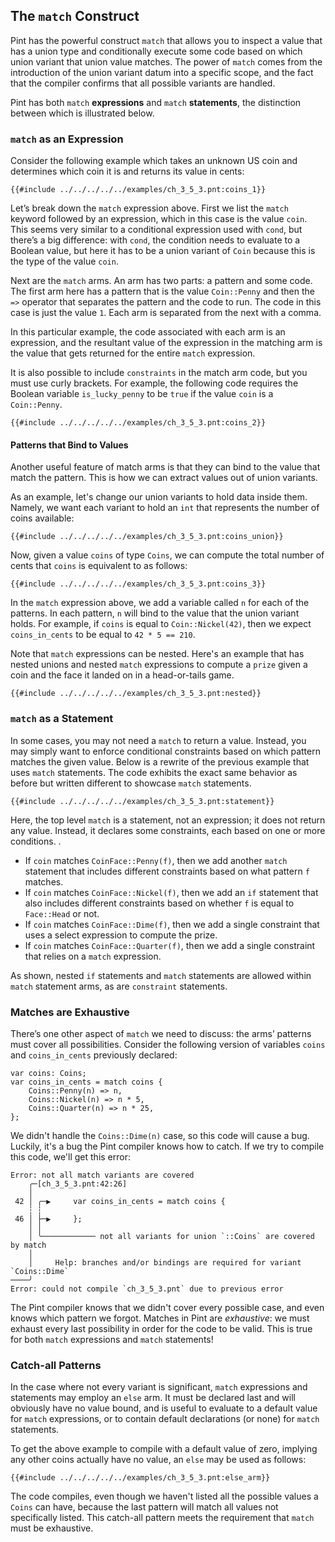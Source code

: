 ## The `match` Construct

Pint has the powerful construct `match` that allows you to inspect a value that has a union type and
conditionally execute some code based on which union variant that union value matches. The power of
`match` comes from the introduction of the union variant datum into a specific scope, and the fact
that the compiler confirms that all possible variants are handled.

Pint has both `match` **expressions** and `match` **statements**, the distinction between which is
illustrated below.

### `match` as an Expression

Consider the following example which takes an unknown US coin and determines which coin it is and
returns its value in cents:

```pint
{{#include ../../../../../examples/ch_3_5_3.pnt:coins_1}}
```

Let’s break down the `match` expression above. First we list the `match` keyword followed by an
expression, which in this case is the value `coin`. This seems very similar to a conditional
expression used with `cond`, but there’s a big difference: with `cond`, the condition needs to
evaluate to a Boolean value, but here it has to be a union variant of `Coin` because this is the
type of the value `coin`.

Next are the `match` arms. An arm has two parts: a pattern and some code. The first arm here has a
pattern that is the value `Coin::Penny` and then the `=>` operator that separates the pattern and
the code to run. The code in this case is just the value `1`. Each arm is separated from the next
with a comma.

In this particular example, the code associated with each arm is an expression, and the resultant
value of the expression in the matching arm is the value that gets returned for the entire `match`
expression.

It is also possible to include `constraints` in the match arm code, but you must use curly brackets.
For example, the following code requires the Boolean variable `is_lucky_penny` to be `true` if the
value `coin` is a `Coin::Penny`.

```pint
{{#include ../../../../../examples/ch_3_5_3.pnt:coins_2}}
```

#### Patterns that Bind to Values

Another useful feature of match arms is that they can bind to the value that match the pattern. This
is how we can extract values out of union variants.

As an example, let's change our union variants to hold data inside them. Namely, we want each
variant to hold an `int` that represents the number of coins available:

```pint
{{#include ../../../../../examples/ch_3_5_3.pnt:coins_union}}
```

Now, given a value `coins` of type `Coins`, we can compute the total number of cents that `coins` is
equivalent to as follows:

```pint
{{#include ../../../../../examples/ch_3_5_3.pnt:coins_3}}
```

In the `match` expression above, we add a variable called `n` for each of the patterns. In each
pattern, `n` will bind to the value that the union variant holds. For example, if `coins` is equal
to `Coin::Nickel(42)`, then we expect `coins_in_cents` to be equal to `42 * 5 == 210`.

Note that `match` expressions can be nested. Here's an example that has nested unions and nested
`match` expressions to compute a `prize` given a coin and the face it landed on in a head-or-tails
game.

```pint
{{#include ../../../../../examples/ch_3_5_3.pnt:nested}}
```

### `match` as a Statement

In some cases, you may not need a `match` to return a value. Instead, you may simply want
to enforce conditional constraints based on which pattern matches the given value. Below is a
rewrite of the previous example that uses `match` statements. The code exhibits the exact same
behavior as before but written different to showcase `match` statements.

```pint
{{#include ../../../../../examples/ch_3_5_3.pnt:statement}}
```

Here, the top level `match` is a statement, not an expression; it does not return any value.
Instead, it declares some constraints, each based on one or more conditions. .

- If `coin` matches `CoinFace::Penny(f)`, then we add another `match` statement that includes
  different constraints based on what pattern `f` matches.
- If `coin` matches `CoinFace::Nickel(f)`, then we add an `if` statement that also includes
  different constraints based on whether `f` is equal to `Face::Head` or not.
- If `coin` matches `CoinFace::Dime(f)`, then we add a single constraint that uses a select
  expression to compute the prize.
- If `coin` matches `CoinFace::Quarter(f)`, then we add a single constraint that relies on a `match`
  expression.

As shown, nested `if` statements and `match` statements are allowed within `match` statement arms,
as are `constraint` statements.

### Matches are Exhaustive

There’s one other aspect of `match` we need to discuss: the arms’ patterns must cover all
possibilities. Consider the following version of variables `coins` and `coins_in_cents` previously
declared:

```pint
var coins: Coins;
var coins_in_cents = match coins {
    Coins::Penny(n) => n,
    Coins::Nickel(n) => n * 5,
    Coins::Quarter(n) => n * 25,
};
```

We didn't handle the `Coins::Dime(n)` case, so this code will cause a bug. Luckily, it's a bug the
Pint compiler knows how to catch. If we try to compile this code, we'll get this error:

```console
Error: not all match variants are covered
    ╭─[ch_3_5_3.pnt:42:26]
    │
 42 │ ╭─▶     var coins_in_cents = match coins {
    ┆ ┆
 46 │ ├─▶     };
    │ │
    │ ╰──────────── not all variants for union `::Coins` are covered by match
    │
    │     Help: branches and/or bindings are required for variant `Coins::Dime`
────╯
Error: could not compile `ch_3_5_3.pnt` due to previous error
```

The Pint compiler knows that we didn't cover every possible case, and even knows which pattern we
forgot. Matches in Pint are _exhaustive_: we must exhaust every last possibility in order for the
code to be valid. This is true for both `match` expressions and `match` statements!

### Catch-all Patterns

In the case where not every variant is significant, `match` expressions and statements may employ an
`else` arm. It must be declared last and will obviously have no value bound, and is useful to
evaluate to a default value for `match` expressions, or to contain default declarations (or none)
for `match` statements.

To get the above example to compile with a default value of zero, implying any other coins actually
have no value, an `else` may be used as follows:

```pint
{{#include ../../../../../examples/ch_3_5_3.pnt:else_arm}}
```

The code compiles, even though we haven't listed all the possible values a `Coins` can have, because
the last pattern will match all values not specifically listed. This catch-all pattern meets the
requirement that `match` must be exhaustive.
